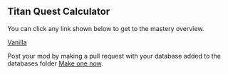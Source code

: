 ## Titan Quest Calculator

You can click any link shown below to get to the mastery overview.

[Vanilla](https://bytesquire.github.io/TitanQuestCalculator/mods/Vanilla.html)


Post your mod by making a pull request with your database added to the databases folder [Make one now](https://github.com/ByteSquire/TitanQuestCalculator/blob/gh-pages/CONTRIBUTING.md).